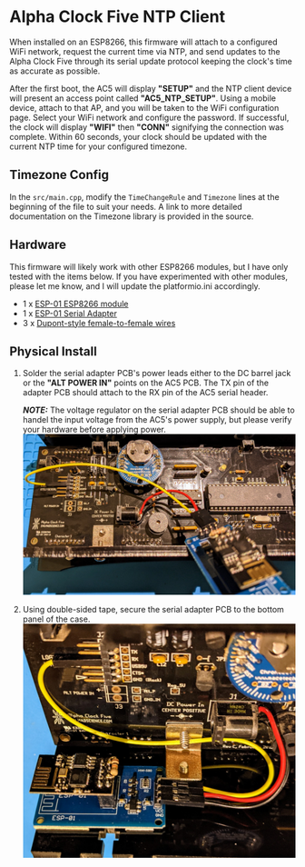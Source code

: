 # Alpha Clock Five NTP Client

When installed on an ESP8266, this firmware will attach to a configured WiFi network, request the current time via NTP, and send updates to the Alpha Clock Five through its serial update protocol keeping the clock's time as accurate as possible.

After the first boot, the AC5 will display **"SETUP"** and the NTP client device will present an access point called **"AC5_NTP_SETUP"**. Using a mobile device, attach to that AP, and you will be taken to the WiFi configuration page. Select your WiFi network and configure the password. If successful, the clock will display **"WIFI"** then **"CONN"** signifying the connection was complete. Within 60 seconds, your clock should be updated with the current NTP time for your configured timezone.

## Timezone Config

In the `src/main.cpp`, modify the `TimeChangeRule` and `Timezone` lines at the beginning of the file to suit your needs. A link to more detailed documentation on the Timezone library is provided in the source.

## Hardware

This firmware will likely work with other ESP8266 modules, but I have only tested with the items below. If you have experimented with other modules, please let me know, and I will update the platformio.ini accordingly.

- 1 x [ESP-01 ESP8266 module](https://amazon.com/dp/B010N1ROQS)
- 1 x [ESP-01 Serial Adapter](https://amazon.com/dp/B0BPSJ82F2)
- 3 x [Dupont-style female-to-female wires](https://amazon.com/dp/B081N3G8NT)

## Physical Install

1. Solder the serial adapter PCB's power leads either to the DC barrel jack or the **"ALT POWER IN"** points on the AC5 PCB. The TX pin of the adapter PCB should attach to the RX pin of the AC5 serial header.

   _**NOTE:**_ The voltage regulator on the serial adapter PCB should be able to handel the input voltage from the AC5's power supply, but please verify your hardware before applying power.
![PCB](img/1_board.jpg)
1. Using double-sided tape, secure the serial adapter PCB to the bottom panel of the case.
![Mounted](img/2_mounted.jpg)
